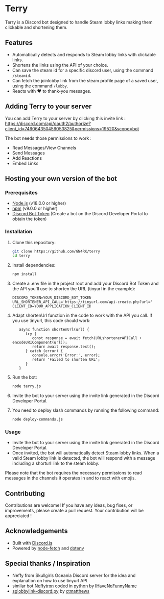 # Terry

Terry is a Discord bot designed to handle Steam lobby links making them clickable and shortening them.

## Features

- Automatically detects and responds to Steam lobby links with clickable links.
- Shortens the links using the API of your choice.
- Can save the steam id for a specific discord user, using the command `/steamid`.
- Can fetch the joinlobby link from the steam profile page of a saved user, using the command `/lobby`.
- Reacts with ❤️ to thank-you messages.

## Adding Terry to your server

You can add Terry to your server by clicking this invite link : 
https://discord.com/api/oauth2/authorize?client_id=746064350456053825&permissions=19520&scope=bot

The bot needs those permissions to work :
- Read Messages/View Channels
- Send Messages
- Add Reactions
- Embed Links

## Hosting your own version of the bot

### Prerequisites

- [Node.js](https://nodejs.org/) (v18.0.0 or higher)
- [npm](https://www.npmjs.com/) (v9.0.0 or higher)
- [Discord Bot Token](https://discord.com/developers/applications) (Create a bot on the Discord Developer Portal to obtain the token)

### Installation

1. Clone this repository:
   ```bash
   git clone https://github.com/GN4RK/terry
   cd terry
   ```
2. Install dependencies:
    ```bash
   npm install
   ```
   
3. Create a .env file in the project root and add your Discord Bot Token and the API you'll use to 
shorten the URL (tinyurl in the example):
   ```
   DISCORD_TOKEN=YOUR_DISCORD_BOT_TOKEN
   URL_SHORTENER_API_CALL='https://tinyurl.com/api-create.php?url='
   CLIENT_ID=YOUR_APPLICATION_CLIENT_ID
   ```

4. Adapt shortenUrl function in the code to work with the API you call. If you use tinyurl, this code should work:
   ```JS
      async function shortenUrl(url) {
         try {
            const response = await fetch(URLshortenerAPICall + encodeURIComponent(url));
            return await response.text();
         } catch (error) {
            console.error('Error:', error);
            return 'Failed to shorten URL';
         }
      }
   ```

5. Run the bot:
   ```bash
   node terry.js
   ```
   
6. Invite the bot to your server using the invite link generated in the Discord Developer Portal.

7. You need to deploy slash commands by running the following command:
   ```bash
   node deploy-commands.js
   ```

### Usage

- Invite the bot to your server using the invite link generated in the Discord Developer Portal.
- Once invited, the bot will automatically detect Steam lobby links. When a valid Steam lobby link is detected, 
the bot will respond with a message including a shorturl link to the steam lobby.

Please note that the bot requires the necessary permissions to read messages in the channels it 
operates in and to react with emojis.

## Contributing

Contributions are welcome! If you have any ideas, bug fixes, or improvements, please create a pull 
request. Your contribution will be appreciated !

## Acknowledgements

- Built with [Discord.js](https://discord.js.org/)
- Powered by [node-fetch](https://www.npmjs.com/package/node-fetch) and [dotenv](https://www.npmjs.com/package/dotenv)

## Special thanks / Inspiration

- Neffy from Skullgirls Oceania Discord server for the idea and explanation on how to use tinyurl API.
- similar bot [Neffytron](https://github.com/IHaveNoFunnyName/Neffytron) coded in python by [IHaveNoFunnyName](https://github.com/IHaveNoFunnyName)
- [sglobbylink-discord.py](https://github.com/ctmatthews/sglobbylink-discord.py) by [ctmatthews](https://github.com/ctmatthews)